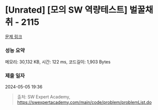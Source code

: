 # [Unrated] [모의 SW 역량테스트] 벌꿀채취 - 2115 

[문제 링크](https://swexpertacademy.com/main/code/problem/problemDetail.do?contestProbId=AV5V4A46AdIDFAWu) 

### 성능 요약

메모리: 30,132 KB, 시간: 122 ms, 코드길이: 1,903 Bytes

### 제출 일자

2024-05-05 19:36



> 출처: SW Expert Academy, https://swexpertacademy.com/main/code/problem/problemList.do